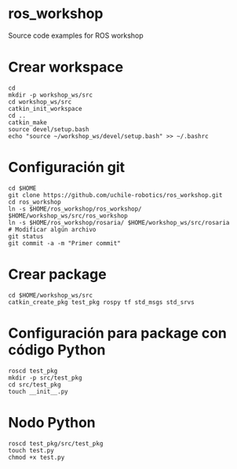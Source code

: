 # ros_workshop
Source code examples for ROS workshop

# Crear workspace
```shell
cd
mkdir -p workshop_ws/src
cd workshop_ws/src
catkin_init_workspace
cd ..
catkin_make
source devel/setup.bash
echo "source ~/workshop_ws/devel/setup.bash" >> ~/.bashrc
```
# Configuración git
```shell
cd $HOME
git clone https://github.com/uchile-robotics/ros_workshop.git
cd ros_workshop
ln -s $HOME/ros_workshop/ros_workshop/ $HOME/workshop_ws/src/ros_workshop
ln -s $HOME/ros_workshop/rosaria/ $HOME/workshop_ws/src/rosaria
# Modificar algún archivo
git status
git commit -a -m "Primer commit"
```

# Crear package
```shell
cd $HOME/workshop_ws/src
catkin_create_pkg test_pkg rospy tf std_msgs std_srvs
```

# Configuración para package con código Python
```shell
roscd test_pkg
mkdir -p src/test_pkg
cd src/test_pkg
touch __init__.py
```

# Nodo Python
```shell
roscd test_pkg/src/test_pkg
touch test.py
chmod +x test.py
```

